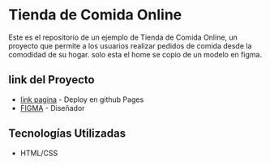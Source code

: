 # Tienda de Comida Online

Este es el repositorio de un ejemplo de Tienda de Comida Online, un proyecto que permite a los usuarios realizar pedidos de comida desde la comodidad de su hogar. solo esta el home se copio de un modelo en figma.

## link del Proyecto

- [link pagina](enlace-al-github-del-propietario) - Deploy en github Pages
- [FIGMA](<https://www.figma.com/file/8nPqZxLCUQuZpvUqvXHwQN/Food-animation-webpage-design-(Community)-(Copy)?type=design&node-id=2-2&mode=design&t=zJfJHvYMZ2jSYaER-0>) - Diseñador

## Tecnologías Utilizadas

- HTML/CSS

